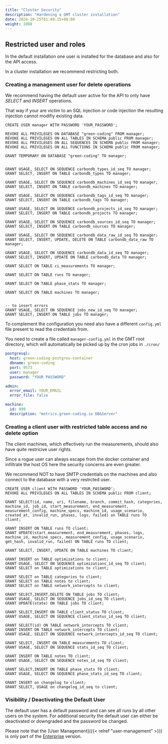```yaml
---
title: "Cluster Security"
description: "Hardening a GMT cluster installation"
date: 2024-10-25T01:49:15+00:00
weight: 1008
---
```



## Restricted user and roles

In the default installation one user is installed for the database and also for the API access.

In a cluster installation we recommend restricting both.

### Creating a management user for delete operations

We recommend having the default user active for the API to only have *SELECT* and *INSERT* operations.

That way if your are victim to an SQL injection or code injection the resulting injection cannot modifiy existing data.

```
CREATE USER manager WITH PASSWORD 'YOUR_PASSWORD';

REVOKE ALL PRIVILEGES ON DATABASE "green-coding" FROM manager;
REVOKE ALL PRIVILEGES ON ALL TABLES IN SCHEMA public FROM manager;
REVOKE ALL PRIVILEGES ON ALL SEQUENCES IN SCHEMA public FROM manager;
REVOKE ALL PRIVILEGES ON ALL FUNCTIONS IN SCHEMA public FROM manager;

GRANT TEMPORARY ON DATABASE "green-coding" TO manager;


GRANT USAGE, SELECT ON SEQUENCE carbondb_types_id_seq TO manager;
GRANT SELECT, INSERT ON TABLE carbondb_types TO manager;

GRANT USAGE, SELECT ON SEQUENCE carbondb_machines_id_seq TO manager;
GRANT SELECT, INSERT ON TABLE carbondb_machines TO manager;

GRANT USAGE, SELECT ON SEQUENCE carbondb_tags_id_seq TO manager;
GRANT SELECT, INSERT ON TABLE carbondb_tags TO manager;

GRANT USAGE, SELECT ON SEQUENCE carbondb_projects_id_seq TO manager;
GRANT SELECT, INSERT ON TABLE carbondb_projects TO manager;

GRANT USAGE, SELECT ON SEQUENCE carbondb_sources_id_seq TO manager;
GRANT SELECT, INSERT ON TABLE carbondb_sources TO manager;

GRANT USAGE, SELECT ON SEQUENCE carbondb_data_raw_id_seq TO manager;
GRANT SELECT, INSERT, UPDATE, DELETE ON TABLE carbondb_data_raw TO manager;

GRANT USAGE, SELECT ON SEQUENCE carbondb_data_id_seq TO manager;
GRANT SELECT, INSERT, UPDATE ON TABLE carbondb_data TO manager;

GRANT SELECT ON TABLE ci_measurements TO manager;

GRANT SELECT ON TABLE runs TO manager;

GRANT SELECT ON TABLE phase_stats TO manager;

GRANT SELECT ON TABLE machines TO manager;


-- to insert errors
GRANT USAGE, SELECT ON SEQUENCE jobs_new_id_seq TO manager;
GRANT SELECT, INSERT ON TABLE jobs TO manager;
```

To complement the configuration you need also have a different `config.yml` file present to read the credentials from.

You need to create a file called `manager-config.yml` in the GMT root directory, which will automatically be picked up by the cron jobs in `./cron/`

```yml
postgresql:
  host: green-coding-postgres-container
  dbname: green-coding
  port: 9573
  user: manager
  password: "YOUR PASSWORD"

admin:
  error_email: YOUR_EMAIL
  error_file: false

machine:
  id: 999
  description: "metrics.green-coding.io DB&Server"

```

### Creating a client user with restricted table access and no delete option

The client machines, which effectively run the measurements, should also have quite restricive user rights.

Since a rogue user can always escape from the docker container and infiltrate the host OS here the security concerns are even greater.

We recommend NOT to have SMTP credentials on the machines and also connect to the database with a very restrcted user.

```
CREATE USER client WITH PASSWORD 'YOUR_PASSWORD';
REVOKE ALL PRIVILEGES ON ALL TABLES IN SCHEMA public FROM client;

GRANT SELECT(id, name, uri, filename, branch, commit_hash, categories, machine_id, job_id, start_measurement, end_measurement, measurement_config, machine_specs, machine_id, usage_scenario, created_at, invalid_run, phases, logs, failed) on TABLE runs TO client;

GRANT INSERT ON TABLE runs TO client;
GRANT UPDATE(start_measurement, end_measurement, phases, logs, machine_id, machine_specs, measurement_config, usage_scenario, gmt_hash, invalid_run, failed) ON TABLE runs TO client;

GRANT SELECT, INSERT, UPDATE ON TABLE machines TO client;

GRANT INSERT on TABLE optimizations to client;
GRANT USAGE, SELECT ON SEQUENCE optimizations_id_seq TO client;
GRANT SELECT on TABLE optimizations to client;

GRANT SELECT on TABLE categories to client;
GRANT SELECT on TABLE notes to client;
GRANT SELECT on TABLE network_intercepts to client;

GRANT SELECT,INSERT,DELETE ON TABLE jobs TO client;
GRANT USAGE, SELECT ON SEQUENCE jobs_id_seq TO client;
GRANT UPDATE(state) ON TABLE jobs TO client;

GRANT SELECT,INSERT ON TABLE client_status TO client;
GRANT USAGE, SELECT ON SEQUENCE client_status_id_seq TO client;

GRANT SELECT(id) ON TABLE network_intercepts TO client;
GRANT INSERT ON TABLE network_intercepts TO client;
GRANT USAGE, SELECT ON SEQUENCE network_intercepts_id_seq TO client;

GRANT SELECT, INSERT ON TABLE measurements TO client;
GRANT USAGE, SELECT ON SEQUENCE stats_id_seq TO client;

GRANT INSERT ON TABLE notes TO client;
GRANT USAGE, SELECT ON SEQUENCE notes_id_seq TO client;

GRANT SELECT,INSERT ON TABLE phase_stats TO client;
GRANT USAGE, SELECT ON SEQUENCE phase_stats_id_seq TO client;

GRANT INSERT on changelog to client;
GRANT SELECT, USAGE on changelog_id_seq to client;
```

### Visibility / Deactivating the Default User

The default user has a default password and can see all runs by all other users on the system.
For additional security the default user can either be deactivated or downgraded and the password be changed.

Please note that the [User Management]({{< relref "user-management" >}}) is only part of the [Enterprise](https://www.green-coding.io/products/green-metrics-tool/) version.
